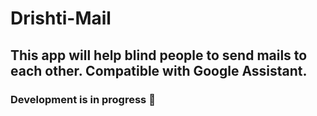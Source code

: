 # Drishti-Mail

## This app will help blind people to send mails to each other. Compatible with Google Assistant.

### Development is in progress 🚧
